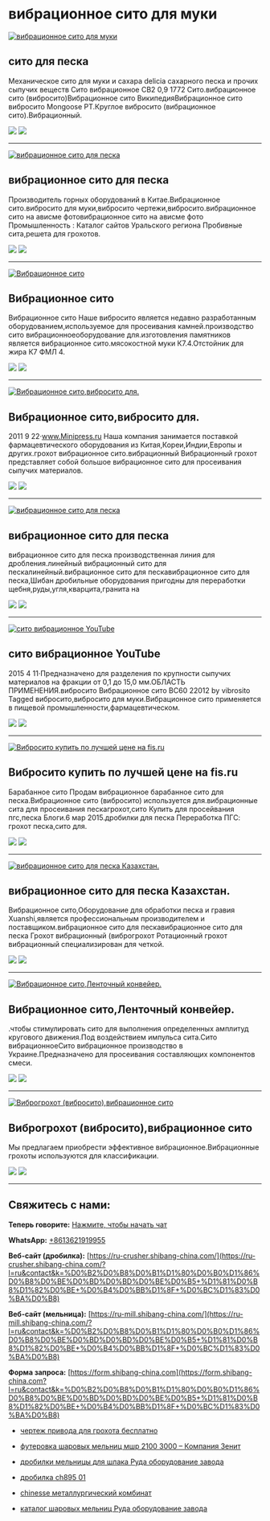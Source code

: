 # вибрационное сито для муки

<a href="https://swt.shibang-china.com/?l=ru&img&k=%D0%B2%D0%B8%D0%B1%D1%80%D0%B0%D1%86%D0%B8%D0%BE%D0%BD%D0%BD%D0%BE%D0%B5+%D1%81%D0%B8%D1%82%D0%BE+%D0%B4%D0%BB%D1%8F+%D0%BC%D1%83%D0%BA%D0%B8" target="_blank">![вибрационное сито для муки](http://static.shibang-china.com/all-800x300/1087.jpg)</a>

## сито для песка
Механическое сито для муки и сахара delicia сахарного песка и прочих сыпучих веществ Сито вибрационное СВ2 0,9 1772 Сито.вибрационное сито (вибросито)Вибрационное сито ВикипедияВибрационное сито вибросито Mongoose PT.Круглое вибросито (вибрационное сито).Вибрационный.


<a href="https://whatsapp.shibangsoft.com/WhatsApp.php" target="_blank" title="WhatsApp">![](http://static.shibang-china.com/icon/whatsapp.png)</a> <a href="https://swt.shibang-china.com/?l=ru&icon&k=%D0%B2%D0%B8%D0%B1%D1%80%D0%B0%D1%86%D0%B8%D0%BE%D0%BD%D0%BD%D0%BE%D0%B5+%D1%81%D0%B8%D1%82%D0%BE+%D0%B4%D0%BB%D1%8F+%D0%BC%D1%83%D0%BA%D0%B8" target="_blank">![](http://static.shibang-china.com/icon/chat-ru.png)</a>

---

<a href="https://swt.shibang-china.com/?l=ru&img&k=%D0%B2%D0%B8%D0%B1%D1%80%D0%B0%D1%86%D0%B8%D0%BE%D0%BD%D0%BD%D0%BE%D0%B5+%D1%81%D0%B8%D1%82%D0%BE+%D0%B4%D0%BB%D1%8F+%D0%BC%D1%83%D0%BA%D0%B8" target="_blank">![вибрационное сито для песка](http://static.shibang-china.com/all-800x300/991.jpg)</a>

## вибрационное сито для песка
Производитель горных оборудований в Китае.Вибрационное сито.вибросито для муки,вибросито чертежи,вибросито.вибрационное сито на ависме фотовибрационное сито на ависме фото Промышленность : Каталог сайтов Уральского региона Пробивные сита,решета для грохотов.


<a href="https://whatsapp.shibangsoft.com/WhatsApp.php" target="_blank" title="WhatsApp">![](http://static.shibang-china.com/icon/whatsapp.png)</a> <a href="https://swt.shibang-china.com/?l=ru&icon&k=%D0%B2%D0%B8%D0%B1%D1%80%D0%B0%D1%86%D0%B8%D0%BE%D0%BD%D0%BD%D0%BE%D0%B5+%D1%81%D0%B8%D1%82%D0%BE+%D0%B4%D0%BB%D1%8F+%D0%BC%D1%83%D0%BA%D0%B8" target="_blank">![](http://static.shibang-china.com/icon/chat-ru.png)</a>

---

<a href="https://swt.shibang-china.com/?l=ru&img&k=%D0%B2%D0%B8%D0%B1%D1%80%D0%B0%D1%86%D0%B8%D0%BE%D0%BD%D0%BD%D0%BE%D0%B5+%D1%81%D0%B8%D1%82%D0%BE+%D0%B4%D0%BB%D1%8F+%D0%BC%D1%83%D0%BA%D0%B8" target="_blank">![Вибрационное сито](http://static.shibang-china.com/all-800x300/590.jpg)</a>

## Вибрационное сито
Вибрационное сито Наше вибросито является недавно разработанным оборудованием,используемое для просеивания камней.производство сито вибрационноеоборудование для.изготовления памятников является вибрационное сито.мясокостной муки К7.4.Отстойник для жира К7 ФМЛ 4.


<a href="https://whatsapp.shibangsoft.com/WhatsApp.php" target="_blank" title="WhatsApp">![](http://static.shibang-china.com/icon/whatsapp.png)</a> <a href="https://swt.shibang-china.com/?l=ru&icon&k=%D0%B2%D0%B8%D0%B1%D1%80%D0%B0%D1%86%D0%B8%D0%BE%D0%BD%D0%BD%D0%BE%D0%B5+%D1%81%D0%B8%D1%82%D0%BE+%D0%B4%D0%BB%D1%8F+%D0%BC%D1%83%D0%BA%D0%B8" target="_blank">![](http://static.shibang-china.com/icon/chat-ru.png)</a>

---

<a href="https://swt.shibang-china.com/?l=ru&img&k=%D0%B2%D0%B8%D0%B1%D1%80%D0%B0%D1%86%D0%B8%D0%BE%D0%BD%D0%BD%D0%BE%D0%B5+%D1%81%D0%B8%D1%82%D0%BE+%D0%B4%D0%BB%D1%8F+%D0%BC%D1%83%D0%BA%D0%B8" target="_blank">![Вибрационное сито,вибросито для.](http://static.shibang-china.com/all-800x300/1301.jpg)</a>

## Вибрационное сито,вибросито для.
2011 9 22·www.Minipress.ru Наша компания занимается поставкой фармацевтического оборудования из Китая,Кореи,Индии,Европы и других.грохот вибрационное сито.вибрационный Вибрационный грохот представляет собой большое вибрационное сито для просеивания сыпучих материалов.


<a href="https://whatsapp.shibangsoft.com/WhatsApp.php" target="_blank" title="WhatsApp">![](http://static.shibang-china.com/icon/whatsapp.png)</a> <a href="https://swt.shibang-china.com/?l=ru&icon&k=%D0%B2%D0%B8%D0%B1%D1%80%D0%B0%D1%86%D0%B8%D0%BE%D0%BD%D0%BD%D0%BE%D0%B5+%D1%81%D0%B8%D1%82%D0%BE+%D0%B4%D0%BB%D1%8F+%D0%BC%D1%83%D0%BA%D0%B8" target="_blank">![](http://static.shibang-china.com/icon/chat-ru.png)</a>

---

<a href="https://swt.shibang-china.com/?l=ru&img&k=%D0%B2%D0%B8%D0%B1%D1%80%D0%B0%D1%86%D0%B8%D0%BE%D0%BD%D0%BD%D0%BE%D0%B5+%D1%81%D0%B8%D1%82%D0%BE+%D0%B4%D0%BB%D1%8F+%D0%BC%D1%83%D0%BA%D0%B8" target="_blank">![вибрационное сито для песка](http://static.shibang-china.com/all-800x300/153.jpg)</a>

## вибрационное сито для песка
вибрационное сито для песка производственная линия для дробления.линейный вибрационный сито для пескалинейный.вибрационное сито для пескавибрационное сито для песка,Шибан дробильные оборудования пригодны для переработки щебня,руды,угля,кварцита,гранита на


<a href="https://whatsapp.shibangsoft.com/WhatsApp.php" target="_blank" title="WhatsApp">![](http://static.shibang-china.com/icon/whatsapp.png)</a> <a href="https://swt.shibang-china.com/?l=ru&icon&k=%D0%B2%D0%B8%D0%B1%D1%80%D0%B0%D1%86%D0%B8%D0%BE%D0%BD%D0%BD%D0%BE%D0%B5+%D1%81%D0%B8%D1%82%D0%BE+%D0%B4%D0%BB%D1%8F+%D0%BC%D1%83%D0%BA%D0%B8" target="_blank">![](http://static.shibang-china.com/icon/chat-ru.png)</a>

---

<a href="https://swt.shibang-china.com/?l=ru&img&k=%D0%B2%D0%B8%D0%B1%D1%80%D0%B0%D1%86%D0%B8%D0%BE%D0%BD%D0%BD%D0%BE%D0%B5+%D1%81%D0%B8%D1%82%D0%BE+%D0%B4%D0%BB%D1%8F+%D0%BC%D1%83%D0%BA%D0%B8" target="_blank">![сито вибрационное YouTube](http://static.shibang-china.com/all-800x300/1319.jpg)</a>

## сито вибрационное YouTube
2015 4 11·Предназначено для разделения по крупности сыпучих материалов на фракции от 0,1 до 15,0 мм.ОБЛАСТЬ ПРИМЕНЕНИЯ.вибросито Вибрационное сито ВС60 22012 by vibrosito Tagged вибросито,вибросито для муки.Вибрационное сито применяется в пищевой промышленности,фармацевтическом.


<a href="https://whatsapp.shibangsoft.com/WhatsApp.php" target="_blank" title="WhatsApp">![](http://static.shibang-china.com/icon/whatsapp.png)</a> <a href="https://swt.shibang-china.com/?l=ru&icon&k=%D0%B2%D0%B8%D0%B1%D1%80%D0%B0%D1%86%D0%B8%D0%BE%D0%BD%D0%BD%D0%BE%D0%B5+%D1%81%D0%B8%D1%82%D0%BE+%D0%B4%D0%BB%D1%8F+%D0%BC%D1%83%D0%BA%D0%B8" target="_blank">![](http://static.shibang-china.com/icon/chat-ru.png)</a>

---

<a href="https://swt.shibang-china.com/?l=ru&img&k=%D0%B2%D0%B8%D0%B1%D1%80%D0%B0%D1%86%D0%B8%D0%BE%D0%BD%D0%BD%D0%BE%D0%B5+%D1%81%D0%B8%D1%82%D0%BE+%D0%B4%D0%BB%D1%8F+%D0%BC%D1%83%D0%BA%D0%B8" target="_blank">![Вибросито купить по лучшей цене на fis.ru](http://static.shibang-china.com/all-800x300/187.jpg)</a>

## Вибросито купить по лучшей цене на fis.ru
Барабанное сито Продам вибрационное барабанное сито для песка.Вибрационное сито (вибросито) используется для.вибрационные сита для просеивания пескагрохот,сито Купить для просейвания пгс,песка Блоги.6 мар 2015.дробилки для песка Переработка ПГС: грохот песка,сито для.


<a href="https://whatsapp.shibangsoft.com/WhatsApp.php" target="_blank" title="WhatsApp">![](http://static.shibang-china.com/icon/whatsapp.png)</a> <a href="https://swt.shibang-china.com/?l=ru&icon&k=%D0%B2%D0%B8%D0%B1%D1%80%D0%B0%D1%86%D0%B8%D0%BE%D0%BD%D0%BD%D0%BE%D0%B5+%D1%81%D0%B8%D1%82%D0%BE+%D0%B4%D0%BB%D1%8F+%D0%BC%D1%83%D0%BA%D0%B8" target="_blank">![](http://static.shibang-china.com/icon/chat-ru.png)</a>

---

<a href="https://swt.shibang-china.com/?l=ru&img&k=%D0%B2%D0%B8%D0%B1%D1%80%D0%B0%D1%86%D0%B8%D0%BE%D0%BD%D0%BD%D0%BE%D0%B5+%D1%81%D0%B8%D1%82%D0%BE+%D0%B4%D0%BB%D1%8F+%D0%BC%D1%83%D0%BA%D0%B8" target="_blank">![вибрационное сито для песка Казахстан.](http://static.shibang-china.com/all-800x300/1005.jpg)</a>

## вибрационное сито для песка Казахстан.
Вибрационное сито,Оборудование для обработки песка и гравия Xuanshi,является профессиональным производителем и поставщиком.вибрационное сито для пескавибрационное сито для песка Грохот вибрационный (виброгрохот Ротационный грохот вибрационный специализирован для четкой.


<a href="https://whatsapp.shibangsoft.com/WhatsApp.php" target="_blank" title="WhatsApp">![](http://static.shibang-china.com/icon/whatsapp.png)</a> <a href="https://swt.shibang-china.com/?l=ru&icon&k=%D0%B2%D0%B8%D0%B1%D1%80%D0%B0%D1%86%D0%B8%D0%BE%D0%BD%D0%BD%D0%BE%D0%B5+%D1%81%D0%B8%D1%82%D0%BE+%D0%B4%D0%BB%D1%8F+%D0%BC%D1%83%D0%BA%D0%B8" target="_blank">![](http://static.shibang-china.com/icon/chat-ru.png)</a>

---

<a href="https://swt.shibang-china.com/?l=ru&img&k=%D0%B2%D0%B8%D0%B1%D1%80%D0%B0%D1%86%D0%B8%D0%BE%D0%BD%D0%BD%D0%BE%D0%B5+%D1%81%D0%B8%D1%82%D0%BE+%D0%B4%D0%BB%D1%8F+%D0%BC%D1%83%D0%BA%D0%B8" target="_blank">![Вибрационное сито,Ленточный конвейер.](http://static.shibang-china.com/all-800x300/1445.jpg)</a>

## Вибрационное сито,Ленточный конвейер.
.чтобы стимулировать сито для выполнения определенных амплитуд кругового движения.Под воздействием импульса сита.Сито вибрационноеСито вибрационное производство в Украине.Предназначено для просеивания составляющих компонентов смеси.


<a href="https://whatsapp.shibangsoft.com/WhatsApp.php" target="_blank" title="WhatsApp">![](http://static.shibang-china.com/icon/whatsapp.png)</a> <a href="https://swt.shibang-china.com/?l=ru&icon&k=%D0%B2%D0%B8%D0%B1%D1%80%D0%B0%D1%86%D0%B8%D0%BE%D0%BD%D0%BD%D0%BE%D0%B5+%D1%81%D0%B8%D1%82%D0%BE+%D0%B4%D0%BB%D1%8F+%D0%BC%D1%83%D0%BA%D0%B8" target="_blank">![](http://static.shibang-china.com/icon/chat-ru.png)</a>

---

<a href="https://swt.shibang-china.com/?l=ru&img&k=%D0%B2%D0%B8%D0%B1%D1%80%D0%B0%D1%86%D0%B8%D0%BE%D0%BD%D0%BD%D0%BE%D0%B5+%D1%81%D0%B8%D1%82%D0%BE+%D0%B4%D0%BB%D1%8F+%D0%BC%D1%83%D0%BA%D0%B8" target="_blank">![Виброгрохот (вибросито),вибрационное сито](http://static.shibang-china.com/all-800x300/1035.jpg)</a>

## Виброгрохот (вибросито),вибрационное сито
Мы предлагаем приобрести эффективное вибрационное.Вибрационные грохоты используются для классификации.

<a href="https://whatsapp.shibangsoft.com/WhatsApp.php" target="_blank" title="WhatsApp">![](http://static.shibang-china.com/icon/whatsapp.png)</a> <a href="https://swt.shibang-china.com/?l=ru&icon&k=%D0%B2%D0%B8%D0%B1%D1%80%D0%B0%D1%86%D0%B8%D0%BE%D0%BD%D0%BD%D0%BE%D0%B5+%D1%81%D0%B8%D1%82%D0%BE+%D0%B4%D0%BB%D1%8F+%D0%BC%D1%83%D0%BA%D0%B8" target="_blank">![](http://static.shibang-china.com/icon/chat-ru.png)</a>

---
## Свяжитесь с нами:

**Теперь говорите:** [Нажмите, чтобы начать чат](https://swt.shibang-china.com?l=ru&contact&k=%D0%B2%D0%B8%D0%B1%D1%80%D0%B0%D1%86%D0%B8%D0%BE%D0%BD%D0%BD%D0%BE%D0%B5+%D1%81%D0%B8%D1%82%D0%BE+%D0%B4%D0%BB%D1%8F+%D0%BC%D1%83%D0%BA%D0%B8)

**WhatsApp:**  [+8613621919955](https://whatsapp.shibangsoft.com/WhatsApp.php)

**Веб-сайт (дробилка):** [https://ru-crusher.shibang-china.com/](https://ru-crusher.shibang-china.com/?l=ru&contact&k=%D0%B2%D0%B8%D0%B1%D1%80%D0%B0%D1%86%D0%B8%D0%BE%D0%BD%D0%BD%D0%BE%D0%B5+%D1%81%D0%B8%D1%82%D0%BE+%D0%B4%D0%BB%D1%8F+%D0%BC%D1%83%D0%BA%D0%B8)

**Веб-сайт (мельница):** [https://ru-mill.shibang-china.com/](https://ru-mill.shibang-china.com/?l=ru&contact&k=%D0%B2%D0%B8%D0%B1%D1%80%D0%B0%D1%86%D0%B8%D0%BE%D0%BD%D0%BD%D0%BE%D0%B5+%D1%81%D0%B8%D1%82%D0%BE+%D0%B4%D0%BB%D1%8F+%D0%BC%D1%83%D0%BA%D0%B8)

**Форма запроса:** [https://form.shibang-china.com](https://form.shibang-china.com?l=ru&contact&k=%D0%B2%D0%B8%D0%B1%D1%80%D0%B0%D1%86%D0%B8%D0%BE%D0%BD%D0%BD%D0%BE%D0%B5+%D1%81%D0%B8%D1%82%D0%BE+%D0%B4%D0%BB%D1%8F+%D0%BC%D1%83%D0%BA%D0%B8)

* [чертеж привода для грохота бесплатно](../93/%D1%87%D0%B5%D1%80%D1%82%D0%B5%D0%B6%20%D0%BF%D1%80%D0%B8%D0%B2%D0%BE%D0%B4%D0%B0%20%D0%B4%D0%BB%D1%8F%20%D0%B3%D1%80%D0%BE%D1%85%D0%BE%D1%82%D0%B0%20%D0%B1%D0%B5%D1%81%D0%BF%D0%BB%D0%B0%D1%82%D0%BD%D0%BE.md)

* [футеровка шаровых мельниц мшр 2100 3000 – Компания Зенит](../96/%D1%84%D1%83%D1%82%D0%B5%D1%80%D0%BE%D0%B2%D0%BA%D0%B0%20%D1%88%D0%B0%D1%80%D0%BE%D0%B2%D1%8B%D1%85%20%D0%BC%D0%B5%D0%BB%D1%8C%D0%BD%D0%B8%D1%86%20%D0%BC%D1%88%D1%80%202100%203000%20%E2%80%93%20%D0%9A%D0%BE%D0%BC%D0%BF%D0%B0%D0%BD%D0%B8%D1%8F%20%D0%97%D0%B5%D0%BD%D0%B8%D1%82.md)

* [дробилки мельницы для шлака Руда оборудование завода](../101/%D0%B4%D1%80%D0%BE%D0%B1%D0%B8%D0%BB%D0%BA%D0%B8%20%D0%BC%D0%B5%D0%BB%D1%8C%D0%BD%D0%B8%D1%86%D1%8B%20%D0%B4%D0%BB%D1%8F%20%D1%88%D0%BB%D0%B0%D0%BA%D0%B0%20%D0%A0%D1%83%D0%B4%D0%B0%20%D0%BE%D0%B1%D0%BE%D1%80%D1%83%D0%B4%D0%BE%D0%B2%D0%B0%D0%BD%D0%B8%D0%B5%20%D0%B7%D0%B0%D0%B2%D0%BE%D0%B4%D0%B0.md)

* [дробилка ch895 01](../105/%D0%B4%D1%80%D0%BE%D0%B1%D0%B8%D0%BB%D0%BA%D0%B0%20ch895%2001.md)

* [chinesse металлургический комбинат](../104/chinesse%20%D0%BC%D0%B5%D1%82%D0%B0%D0%BB%D0%BB%D1%83%D1%80%D0%B3%D0%B8%D1%87%D0%B5%D1%81%D0%BA%D0%B8%D0%B9%20%D0%BA%D0%BE%D0%BC%D0%B1%D0%B8%D0%BD%D0%B0%D1%82.md)

* [каталог шаровых мельниц Руда оборудование завода](../101/%D0%BA%D0%B0%D1%82%D0%B0%D0%BB%D0%BE%D0%B3%20%D1%88%D0%B0%D1%80%D0%BE%D0%B2%D1%8B%D1%85%20%D0%BC%D0%B5%D0%BB%D1%8C%D0%BD%D0%B8%D1%86%20%D0%A0%D1%83%D0%B4%D0%B0%20%D0%BE%D0%B1%D0%BE%D1%80%D1%83%D0%B4%D0%BE%D0%B2%D0%B0%D0%BD%D0%B8%D0%B5%20%D0%B7%D0%B0%D0%B2%D0%BE%D0%B4%D0%B0.md)
